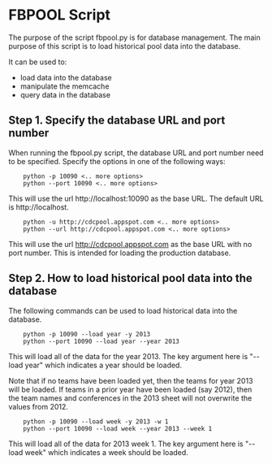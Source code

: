 FBPOOL Script
============= 

The purpose of the script fbpool.py is for database management.
The main purpose of this script is to load historical pool data into the database.

It can be used to:
* load data into the database
* manipulate the memcache
* query data in the database

## Step 1.  Specify the database URL and port number

When running the fbpool.py script, the database URL and port number need to be specified.
Specify the options in one of the following ways:

```
    python -p 10090 <.. more options>
    python --port 10090 <.. more options>
```

This will use the url http://localhost:10090 as the base URL.
The default URL is http://localhost.

```
    python -u http://cdcpool.appspot.com <.. more options>
    python --url http://cdcpool.appspot.com <.. more options>
```

This will use the url http://cdcpool.appspot.com as the base URL with no port number.
This is intended for loading the production database.

## Step 2.  How to load historical pool data into the database

The following commands can be used to load historical data into the database.

```
    python -p 10090 --load year -y 2013  
    python --port 10090 --load year --year 2013  
```

This will load all of the data for the year 2013.
The key argument here is "--load year" which indicates a year should be loaded.

Note that if no teams have been loaded yet, then the teams for year 2013 will be loaded. 
If teams in a prior year have been loaded (say 2012), then the team names and conferences
in the 2013 sheet will not overwrite the values from 2012.  

```
    python -p 10090 --load week -y 2013 -w 1
    python --port 10090 --load week --year 2013 --week 1
```

This will load all of the data for 2013 week 1.
The key argument here is "--load week" which indicates a week should be loaded.

